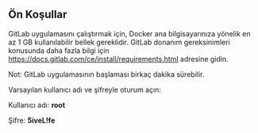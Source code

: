 ## Ön Koşullar 
GitLab uygulamasını çalıştırmak için, Docker ana bilgisayarınıza yönelik en az 1 GB kullanılabilir bellek gereklidir. GitLab donanım gereksinimleri konusunda daha fazla bilgi için <a href="https://docs.gitlab.com/ce/install/requirements.html" target="_blank">https://docs.gitlab.com/ce/install/requirements.html</a> adresine gidin.

Not: GitLab uygulamasının başlaması birkaç dakika sürebilir.

Varsayılan kullanıcı adı ve şifreyle oturum açın:

Kullanıcı adı: **root**

Şifre: **5iveL!fe**
